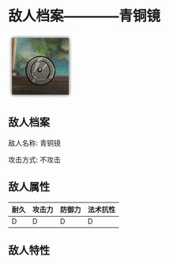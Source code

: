 # 敌人档案————青铜镜

![青铜镜](./eneIcons/青铜镜.png)

## 敌人档案

敌人名称: 青铜镜

攻击方式: 不攻击

## 敌人属性

| 耐久      | 攻击力  | 防御力 | 法术抗性 |
|---------|------|-----|------|
| D | D | D | D |

## 敌人特性
> 

